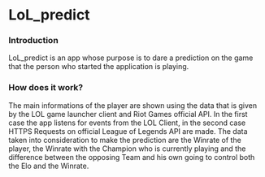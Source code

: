 # LoL_predict
### Introduction
LoL_predict is an app whose purpose is to dare a prediction on the game that the person who started the application is playing.
### How does it work?
The main informations of the player are shown using the data that is given by the LOL game launcher client and Riot Games official API. In the first case the app listens for events from the LOL Client, in the second case HTTPS Requests on official League of Legends API are made.
The data taken into consideration to make the prediction are the Winrate of the player, the Winrate with the Champion who is currently playing and the difference between the opposing Team and his own going to control both the Elo and the Winrate.
